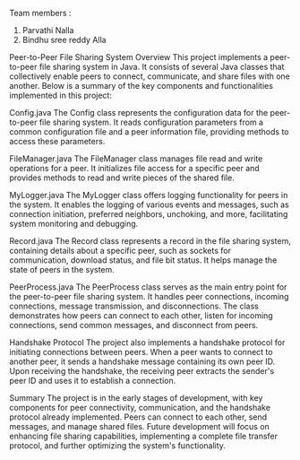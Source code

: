 Team members :
1. Parvathi Nalla 
2. Bindhu sree reddy Alla

Peer-to-Peer File Sharing System
Overview
This project implements a peer-to-peer file sharing system in Java. It consists of several Java classes that collectively enable peers to connect, communicate, and share files with one another. Below is a summary of the key components and functionalities implemented in this project:

Config.java
The Config class represents the configuration data for the peer-to-peer file sharing system. It reads configuration parameters from a common configuration file and a peer information file, providing methods to access these parameters.

FileManager.java
The FileManager class manages file read and write operations for a peer. It initializes file access for a specific peer and provides methods to read and write pieces of the shared file.

MyLogger.java
The MyLogger class offers logging functionality for peers in the system. It enables the logging of various events and messages, such as connection initiation, preferred neighbors, unchoking, and more, facilitating system monitoring and debugging.

Record.java
The Record class represents a record in the file sharing system, containing details about a specific peer, such as sockets for communication, download status, and file bit status. It helps manage the state of peers in the system.

PeerProcess.java
The PeerProcess class serves as the main entry point for the peer-to-peer file sharing system. It handles peer connections, incoming connections, message transmission, and disconnections. The class demonstrates how peers can connect to each other, listen for incoming connections, send common messages, and disconnect from peers.

Handshake Protocol
The project also implements a handshake protocol for initiating connections between peers. When a peer wants to connect to another peer, it sends a handshake message containing its own peer ID. Upon receiving the handshake, the receiving peer extracts the sender's peer ID and uses it to establish a connection.

Summary
The project is in the early stages of development, with key components for peer connectivity, communication, and the handshake protocol already implemented. Peers can connect to each other, send messages, and manage shared files. Future development will focus on enhancing file sharing capabilities, implementing a complete file transfer protocol, and further optimizing the system's functionality.